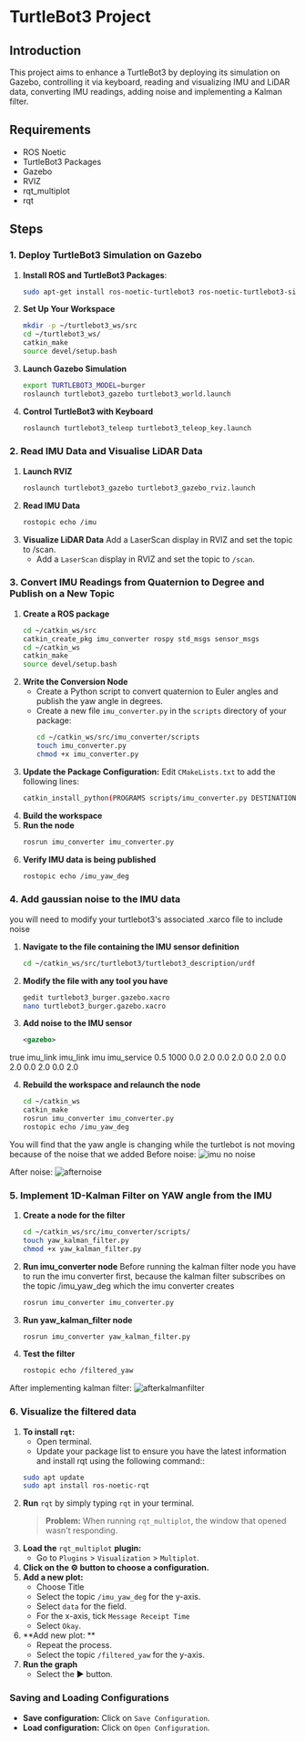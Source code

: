 # TurtleBot3 Project

## Introduction
This project aims to enhance a TurtleBot3 by deploying its simulation on Gazebo, controlling it via keyboard, reading and visualizing IMU and LiDAR data, converting IMU readings, adding noise and implementing a Kalman filter.

## Requirements
- ROS Noetic
- TurtleBot3 Packages
- Gazebo
- RVIZ
- rqt_multiplot
- rqt

## Steps

### 1. Deploy TurtleBot3 Simulation on Gazebo
1. **Install ROS and TurtleBot3 Packages**:
   ```bash
   sudo apt-get install ros-noetic-turtlebot3 ros-noetic-turtlebot3-simulations
2. **Set Up Your Workspace**
   ```bash
   mkdir -p ~/turtlebot3_ws/src
   cd ~/turtlebot3_ws/
   catkin_make
   source devel/setup.bash
3. **Launch Gazebo Simulation**
   ```bash
   export TURTLEBOT3_MODEL=burger
   roslaunch turtlebot3_gazebo turtlebot3_world.launch
4. **Control TurtleBot3 with Keyboard**
   ```bash
   roslaunch turtlebot3_teleop turtlebot3_teleop_key.launch

### 2. Read IMU Data and Visualise LiDAR Data
1. **Launch RVIZ**
   ```bash
   roslaunch turtlebot3_gazebo turtlebot3_gazebo_rviz.launch
2. **Read IMU Data**
   ```bash
   rostopic echo /imu
3. **Visualize LiDAR Data**
Add a LaserScan display in RVIZ and set the topic to /scan.
    * Add a `LaserScan` display in RVIZ and set the topic to `/scan`.
      
### 3. Convert IMU Readings from Quaternion to Degree and Publish on a New Topic
1. **Create a ROS package**
   ```bash
   cd ~/catkin_ws/src
   catkin_create_pkg imu_converter rospy std_msgs sensor_msgs
   cd ~/catkin_ws
   catkin_make
   source devel/setup.bash
2. **Write the Conversion Node**
   * Create a Python script to convert quaternion to Euler angles and publish the yaw angle in degrees.
   * Create a new file `imu_converter.py` in the `scripts` directory of your package:
        ```bash
        cd ~/catkin_ws/src/imu_converter/scripts
        touch imu_converter.py
        chmod +x imu_converter.py
3. **Update the Package Configuration:**
   Edit `CMakeLists.txt` to add the following lines:
    ```bash
    catkin_install_python(PROGRAMS scripts/imu_converter.py DESTINATION ${CATKIN_PACKAGE_BIN_DESTINATION})
4. **Build the workspace**
5. **Run the node**
    ```bash
    rosrun imu_converter imu_converter.py
6. **Verify IMU data is being published**
    ```bash
    rostopic echo /imu_yaw_deg
### 4. Add gaussian noise to the IMU data
you will need to modify your turtlebot3's associated .xarco file to include noise
1. **Navigate to the file containing the IMU sensor definition**
   ```bash
   cd ~/catkin_ws/src/turtlebot3/turtlebot3_description/urdf
2. **Modify the file with any tool you have**
   ```bash
   gedit turtlebot3_burger.gazebo.xacro
   nano turtlebot3_burger.gazebo.xacro
3. **Add noise to the IMU sensor**
   ```xml
   <gazebo>
  <plugin name="imu_plugin" filename="libgazebo_ros_imu.so">
    <alwaysOn>true</alwaysOn>
    <bodyName>imu_link</bodyName>
    <frameName>imu_link</frameName>
    <topicName>imu</topicName>
    <serviceName>imu_service</serviceName>
    <gaussianNoise>0.5</gaussianNoise>
    <updateRate>1000</updateRate> 
    <imu>
      <angular_velocity>
        <x>
          <noise type="gaussian">
            <mean>0.0</mean>
            <stddev>2.0</stddev>
          </noise>
        </x>
        <y>
          <noise type="gaussian">
            <mean>0.0</mean>
            <stddev>2.0</stddev>
          </noise>
        </y>
        <z>
          <noise type="gaussian">
            <mean>0.0</mean>
            <stddev>2.0</stddev>
          </noise>
        </z>
      </angular_velocity>
      <linear_acceleration>
        <x>
          <noise type="gaussian">
            <mean>0.0</mean>
            <stddev>2.0</stddev>
          </noise>
        </x>
        <y>
          <noise type="gaussian">
            <mean>0.0</mean>
            <stddev>2.0</stddev>
          </noise>
        </y>
        <z>
          <noise type="gaussian">
            <mean>0.0</mean>
            <stddev>2.0</stddev>
          </noise>
        </z>
      </linear_acceleration>
    </imu>
  </plugin>
</gazebo>

4. **Rebuild the workspace and relaunch the node**
   ```bash
   cd ~/catkin_ws
   catkin_make
   rosrun imu_converter imu_converter.py
   rostopic echo /imu_yaw_deg
You will find that the yaw angle is changing while the turtlebot is not moving because of the noise that we added
Before noise:
![imu no noise](https://github.com/user-attachments/assets/8794e3d2-2d27-48be-85a5-09cbedc746e9)

After noise:
![afternoise](https://github.com/user-attachments/assets/704abb31-5a9f-4854-b0c6-e2cd9949e304)

### 5. Implement 1D-Kalman Filter on YAW angle from the IMU
1. **Create a node for the filter**
   ```bash
   cd ~/catkin_ws/src/imu_converter/scripts/
   touch yaw_kalman_filter.py
   chmod +x yaw_kalman_filter.py
2. **Run imu_converter node**
Before running the kalman filter node you have to run the imu converter first, because the kalman filter subscribes on the topic /imu_yaw_deg which the imu converter creates
   ```bash
   rosrun imu_converter imu_converter.py
3. **Run yaw_kalman_filter node**
   ```bash
   rosrun imu_converter yaw_kalman_filter.py
4. **Test the filter**
   ```bash
   rostopic echo /filtered_yaw
After implementing kalman filter:
![afterkalmanfilter](https://github.com/user-attachments/assets/7cc769c5-8c62-47f9-9f56-476fc6552702)

### 6. Visualize the filtered data
1. **To install `rqt`:**
   * Open terminal.
   * Update your package list to ensure you have the latest information and install rqt using the following command::
   ```bash
   sudo apt update
   sudo apt install ros-noetic-rqt
2. **Run** `rqt` by simply typing `rqt` in your terminal.
   >**Problem:** When running `rqt_multiplot`, the window that opened wasn't responding.
3. **Load the** `rqt_multiplot` **plugin:**
    * Go to `Plugins` > `Visualization` > `Multiplot`.
4.  **Click on the ⚙️ button to choose a configuration.**
5. **Add a new plot:**
    * Choose Title
    * Select the topic `/imu_yaw_deg` for the y-axis.
    * Select `data` for the field.
    * For the x-axis, tick `Message Receipt Time`
    * Select `Okay`.
6. **Add new plot: **
    * Repeat the process.
    * Select the topic `/filtered_yaw` for the y-axis.
7. **Run the graph**
    * Select the ▶️ button.

### Saving and Loading Configurations
* **Save configuration:** Click on `Save Configuration`.
* **Load configuration:** Click on `Open Configuration`.

   

